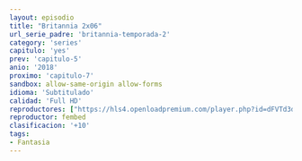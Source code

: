 ```yaml
---
layout: episodio
title: "Britannia 2x06"
url_serie_padre: 'britannia-temporada-2'
category: 'series'
capitulo: 'yes'
prev: 'capitulo-5'
anio: '2018'
proximo: 'capitulo-7'
sandbox: allow-same-origin allow-forms
idioma: 'Subtitulado'
calidad: 'Full HD'
reproductores: ["https://hls4.openloadpremium.com/player.php?id=dFVTd3dyMXN5dVJENEh0cUNJN0JuUEp4c3FpL2NrNEpNc1I5M3hSMnZpMm8xZmN0Y3hsMkFaR3N6ZjZiWWxTVUUyV3RjbDRKWHZRNzdWVnY4NzRqNXc9PQ&sub=https://sub.cuevana2.io/vtt-sub/sub7/Britannia.S02E06.vtt"]
reproductor: fembed
clasificacion: '+10'
tags:
- Fantasia
---
```












